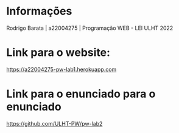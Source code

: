 # Informações
Rodrigo Barata | a22004275 | Programação WEB - LEI ULHT 2022

# Link para o website:
https://a22004275-pw-lab1.herokuapp.com

# Link para o enunciado para o enunciado
https://github.com/ULHT-PW/pw-lab2
